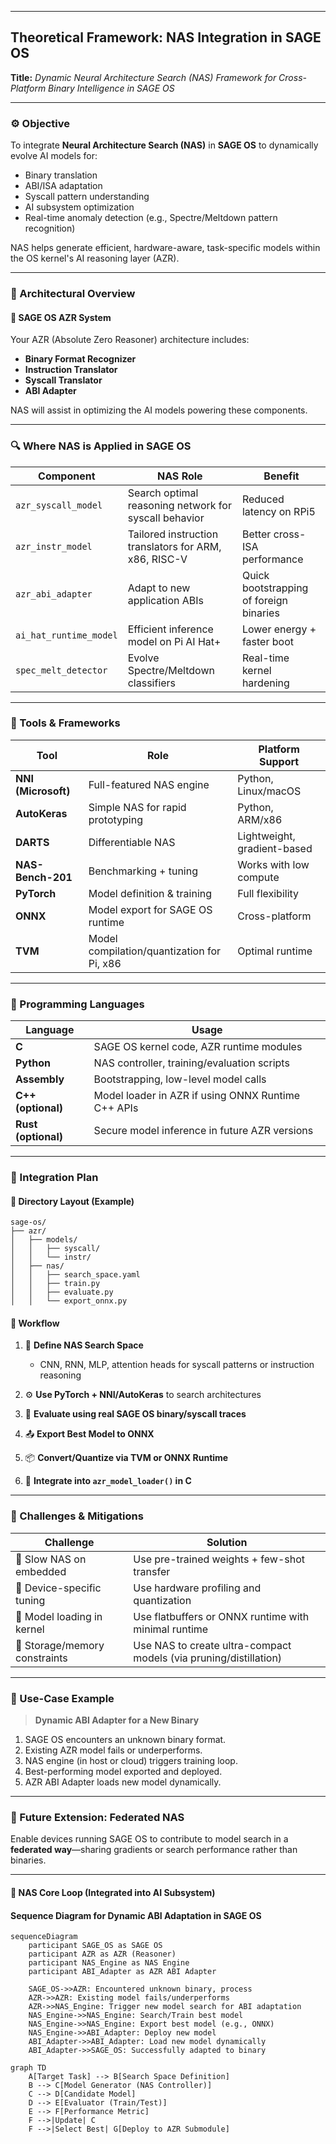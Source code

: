 
---

## Theoretical Framework: NAS Integration in SAGE OS

**Title:** *Dynamic Neural Architecture Search (NAS) Framework for Cross-Platform Binary Intelligence in SAGE OS*

---

### ⚙️ Objective

To integrate **Neural Architecture Search (NAS)** in **SAGE OS** to dynamically evolve AI models for:

* Binary translation
* ABI/ISA adaptation
* Syscall pattern understanding
* AI subsystem optimization
* Real-time anomaly detection (e.g., Spectre/Meltdown pattern recognition)

NAS helps generate efficient, hardware-aware, task-specific models within the OS kernel's AI reasoning layer (AZR).

---

### 🔩 Architectural Overview

#### 📌 SAGE OS AZR System

Your AZR (Absolute Zero Reasoner) architecture includes:

* **Binary Format Recognizer**
* **Instruction Translator**
* **Syscall Translator**
* **ABI Adapter**

NAS will assist in optimizing the AI models powering these components.


---

### 🔍 Where NAS is Applied in SAGE OS

| Component              | NAS Role                                              | Benefit                                 |
| ---------------------- | ----------------------------------------------------- | --------------------------------------- |
| `azr_syscall_model`    | Search optimal reasoning network for syscall behavior | Reduced latency on RPi5                 |
| `azr_instr_model`      | Tailored instruction translators for ARM, x86, RISC-V | Better cross-ISA performance            |
| `azr_abi_adapter`      | Adapt to new application ABIs                         | Quick bootstrapping of foreign binaries |
| `ai_hat_runtime_model` | Efficient inference model on Pi AI Hat+               | Lower energy + faster boot              |
| `spec_melt_detector`   | Evolve Spectre/Meltdown classifiers                   | Real-time kernel hardening              |

---

### 🧰 Tools & Frameworks

| Tool                | Role                                       | Platform Support            |
| ------------------- | ------------------------------------------ | --------------------------- |
| **NNI (Microsoft)** | Full-featured NAS engine                   | Python, Linux/macOS         |
| **AutoKeras**       | Simple NAS for rapid prototyping           | Python, ARM/x86             |
| **DARTS**           | Differentiable NAS                         | Lightweight, gradient-based |
| **NAS-Bench-201**   | Benchmarking + tuning                      | Works with low compute      |
| **PyTorch**         | Model definition & training                | Full flexibility            |
| **ONNX**            | Model export for SAGE OS runtime           | Cross-platform              |
| **TVM**             | Model compilation/quantization for Pi, x86 | Optimal runtime             |

---

### 🧱 Programming Languages

| Language            | Usage                                              |
| ------------------- | -------------------------------------------------- |
| **C**               | SAGE OS kernel code, AZR runtime modules           |
| **Python**          | NAS controller, training/evaluation scripts        |
| **Assembly**        | Bootstrapping, low-level model calls               |
| **C++ (optional)**  | Model loader in AZR if using ONNX Runtime C++ APIs |
| **Rust (optional)** | Secure model inference in future AZR versions      |

---

### 🔗 Integration Plan

#### 📁 Directory Layout (Example)

```
sage-os/
├── azr/
│   ├── models/
│   │   ├── syscall/
│   │   └── instr/
│   ├── nas/
│   │   ├── search_space.yaml
│   │   ├── train.py
│   │   ├── evaluate.py
│   │   └── export_onnx.py
```

#### 🔄 Workflow

1. 🧠 **Define NAS Search Space**

   * CNN, RNN, MLP, attention heads for syscall patterns or instruction reasoning
2. ⚙️ **Use PyTorch + NNI/AutoKeras** to search architectures
3. 🧪 **Evaluate using real SAGE OS binary/syscall traces**
4. 📤 **Export Best Model to ONNX**
5. 📦 **Convert/Quantize via TVM or ONNX Runtime**
6. 🚀 **Integrate into `azr_model_loader()` in C**

---

### 🚧 Challenges & Mitigations

| Challenge                     | Solution                                                          |
| ----------------------------- | ----------------------------------------------------------------- |
| 🐢 Slow NAS on embedded       | Use pre-trained weights + few-shot transfer                       |
| 🔌 Device-specific tuning     | Use hardware profiling and quantization                           |
| 🧩 Model loading in kernel    | Use flatbuffers or ONNX runtime with minimal runtime              |
| 💾 Storage/memory constraints | Use NAS to create ultra-compact models (via pruning/distillation) |

---

### 📄 Use-Case Example

> **Dynamic ABI Adapter for a New Binary**

1. SAGE OS encounters an unknown binary format.
2. Existing AZR model fails or underperforms.
3. NAS engine (in host or cloud) triggers training loop.
4. Best-performing model exported and deployed.
5. AZR ABI Adapter loads new model dynamically.

---

### 📘 Future Extension: Federated NAS

Enable devices running SAGE OS to contribute to model search in a **federated way**—sharing gradients or search performance rather than binaries.

---

#### 📌 NAS Core Loop (Integrated into AI Subsystem)

#### Sequence Diagram for Dynamic ABI Adaptation in SAGE OS

```mermaid
sequenceDiagram
    participant SAGE_OS as SAGE OS
    participant AZR as AZR (Reasoner)
    participant NAS_Engine as NAS Engine
    participant ABI_Adapter as AZR ABI Adapter

    SAGE_OS->>AZR: Encountered unknown binary, process
    AZR->>AZR: Existing model fails/underperforms
    AZR->>NAS_Engine: Trigger new model search for ABI adaptation
    NAS_Engine->>NAS_Engine: Search/Train best model
    NAS_Engine->>NAS_Engine: Export best model (e.g., ONNX)
    NAS_Engine->>ABI_Adapter: Deploy new model
    ABI_Adapter->>ABI_Adapter: Load new model dynamically
    ABI_Adapter->>SAGE_OS: Successfully adapted to binary
```


```
graph TD
    A[Target Task] --> B[Search Space Definition]
    B --> C[Model Generator (NAS Controller)]
    C --> D[Candidate Model]
    D --> E[Evaluator (Train/Test)]
    E --> F[Performance Metric]
    F -->|Update| C
    F -->|Select Best| G[Deploy to AZR Submodule]

```
 
